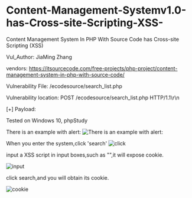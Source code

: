 # Content-Management-Systemv1.0-has-Cross-site-Scripting-XSS-
Content Management System In PHP With Source Code has Cross-site Scripting (XSS)

Vul_Author: JiaMing Zhang

vendors: https://itsourcecode.com/free-projects/php-project/content-management-system-in-php-with-source-code/

Vulnerability File: /ecodesource/search_list.php

Vulnerability location: POST /ecodesource/search_list.php HTTP/1.1\r\n

[+] Payload: <script>alert(document.cookie)</script>

Tested on Windows 10, phpStudy

There is an example with alert:
![There is an example with alert:](https://github.com/TzssZ/Content-Management-Systemv1.0-has-Cross-site-Scripting-XSS-/blob/main/1.png)

When you enter the system,click 'search'
![click](https://github.com/TzssZ/Content-Management-Systemv1.0-has-Cross-site-Scripting-XSS-/blob/main/search.png)

input a XSS script in input boxes,such as "<script>alert(document.cookie)</script>",it will expose cookie.

![input](https://github.com/TzssZ/Content-Management-Systemv1.0-has-Cross-site-Scripting-XSS-/blob/main/3.png)

click search,and you will obtain its cookie.

![cookie](https://github.com/TzssZ/Content-Management-Systemv1.0-has-Cross-site-Scripting-XSS-/blob/main/4.png)


